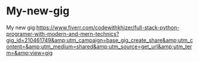 # My-new-gig
My new gig:https://www.fiverr.com/codewithkhizer/full-stack-python-programer-with-modern-and-mern-technics?gig_id=210461749&amp;utm_campaign=base_gig_create_share&amp;utm_content=&amp;utm_medium=shared&amp;utm_source=get_url&amp;utm_term=&amp;view=gig
